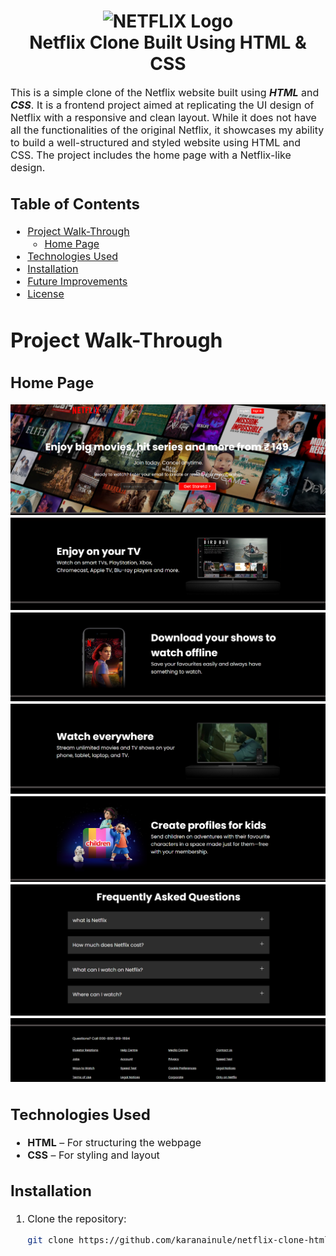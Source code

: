 <h1 align="center">
  <img title="Netflix" src="https://fhsknightlife.com/wp-content/uploads/2020/04/uVASXqvMzyUrAPfSn9pMtxOC7s89ulzdDKBdtqCP.png" alt="NETFLIX Logo" width="400" />
  <br>
  Netflix Clone Built Using HTML & CSS
</h1>

<p><font size="3">
  This is a simple clone of the Netflix website built using <strong><em>HTML</em></strong> and <strong><em>CSS</em></strong>. It is a frontend project aimed at replicating the UI design of Netflix with a responsive and clean layout. While it does not have all the functionalities of the original Netflix, it showcases my ability to build a well-structured and styled website using HTML and CSS. The project includes the home page with a Netflix-like design.
  <br>
</p>

## Table of Contents

- [Project Walk-Through](#project-walk-through)
  - [Home Page](#home-page)
- [Technologies Used](#technologies-used)
- [Installation](#installation)
- [Future Improvements](#future-improvements)
- [License](#license)

# Project Walk-Through

## Home Page

<div align="center"><a name="menu"></a>

![ScreenShot](assets/images/Readme/1.png)
![ScreenShot](assets/images/Readme/2.png)
![ScreenShot](assets/images/Readme/3.png)
![ScreenShot](assets/images/Readme/4.png)
![ScreenShot](assets/images/Readme/5.png)
![ScreenShot](assets/images/Readme/6.png)
![ScreenShot](assets/images/Readme/7.png)


</div>

## Technologies Used
- **HTML** – For structuring the webpage  
- **CSS** – For styling and layout  

## Installation
1. Clone the repository:  
   ```bash
   git clone https://github.com/karanainule/netflix-clone-html-css.git
